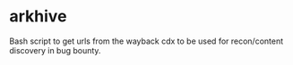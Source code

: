 # arkhive
Bash script to get urls from the wayback cdx to be used for recon/content discovery in bug bounty.
